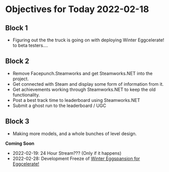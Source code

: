 # Objectives for Today 2022-02-18

## Block 1

- Figuring out the the truck is going on with deploying Winter Eggcelerate! to beta testers....

## Block 2

- Remove Facepunch.Steamworks and get Steamworks.NET into the project.
- Get connected with Steam and display some form of information from it.
- Get achievements working through Steamworks.NET to keep the old functionality.
- Post a best track time to leaderboard using Steamworks.NET
- Submit a ghost run to the leaderboard / UGC

## Block 3

- Making more models, and a whole bunches of level design.

**Coming Soon**

- 2022-02-19: 24 Hour Stream??? (Only if it happens)
- 2022-02-28: Development Freeze of [Winter Eggspansion for Eggcelerate!](https://store.steampowered.com/app/1902100/Winter_Eggspansion_for_Eggcelerate/)
